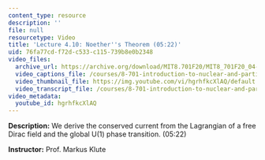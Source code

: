 ```yaml
---
content_type: resource
description: ''
file: null
resourcetype: Video
title: 'Lecture 4.10: Noether''s Theorem (05:22)'
uid: 76fa77cd-f72d-c533-c115-739b8e0b2348
video_files:
  archive_url: https://archive.org/download/MIT8.701F20/MIT8_701F20_04-10_noether_300k.mp4
  video_captions_file: /courses/8-701-introduction-to-nuclear-and-particle-physics-fall-2020/fcc8b5a53e5e51fbb036f8b43637a585_hgrhfkcXlAQ.vtt
  video_thumbnail_file: https://img.youtube.com/vi/hgrhfkcXlAQ/default.jpg
  video_transcript_file: /courses/8-701-introduction-to-nuclear-and-particle-physics-fall-2020/69a89359d42f16fdc9c716ce16fc48d7_hgrhfkcXlAQ.pdf
video_metadata:
  youtube_id: hgrhfkcXlAQ
---
```


**Description:** We derive the conserved current from the Lagrangian of a free Dirac field and the global U(1) phase transition. (05:22)

**Instructor:** Prof. Markus Klute